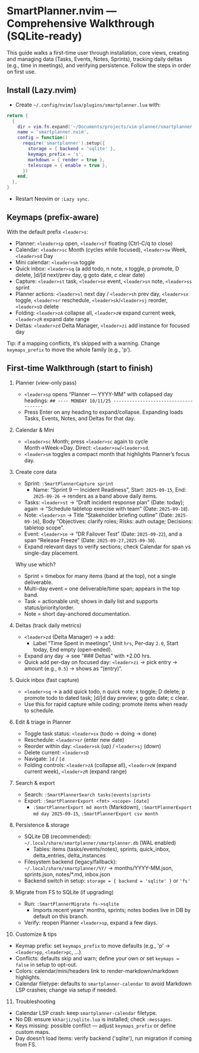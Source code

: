 # SmartPlanner.nvim — Comprehensive Walkthrough (SQLite-ready)

This guide walks a first-time user through installation, core views, creating and managing data (Tasks, Events, Notes, Sprints), tracking daily deltas (e.g., time in meetings), and verifying persistence. Follow the steps in order on first use.

## Install (Lazy.nvim)
- Create `~/.config/nvim/lua/plugins/smartplanner.lua` with:
```lua
return {
  {
    dir = vim.fn.expand('~/Documents/projects/vim-planner/smartplanner.nvim'),
    name = 'smartplanner.nvim',
    config = function()
      require('smartplanner').setup({
        storage = { backend = 'sqlite' },
        keymaps_prefix = 's',
        markdown = { render = true },
        telescope = { enable = true },
      })
    end,
  },
}
```
- Restart Neovim or `:Lazy sync`.

## Keymaps (prefix-aware)
With the default prefix `<leader>s`:
- Planner: `<leader>sp` open, `<leader>sf` floating (Ctrl-C/q to close)
- Calendar: `<leader>sc` Month (cycles while focused), `<leader>sw` Week, `<leader>sd` Day
- Mini calendar: `<leader>sm` toggle
- Quick inbox: `<leader>sq` (a add todo, n note, x toggle, p promote, D delete, ]d/[d next/prev day, g goto date, c clear date)
- Capture: `<leader>st` task, `<leader>se` event, `<leader>sn` note, `<leader>ss` sprint
- Planner actions: `<leader>sl` next day / `<leader>sh` prev day, `<leader>sx` toggle, `<leader>sr` reschedule, `<leader>sk`/`<leader>sj` reorder, `<leader>sD` delete
- Folding: `<leader>zA` collapse all, `<leader>zW` expand current week, `<leader>zR` expand date range
- Deltas: `<leader>zd` Delta Manager, `<leader>zi` add instance for focused day

Tip: if a mapping conflicts, it’s skipped with a warning. Change `keymaps_prefix` to move the whole family (e.g., 'p').

## First-time Walkthrough (start to finish)
1) Planner (view-only pass)
   - `<leader>sp` opens “Planner — YYYY-MM” with collapsed day headings:
     `## ---- MONDAY 10/11/25 -------------------------------------`
   - Press Enter on any heading to expand/collapse. Expanding loads Tasks, Events, Notes, and Deltas for that day.

2) Calendar & Mini
   - `<leader>sc` Month; press `<leader>sc` again to cycle Month→Week→Day. Direct: `<leader>sw`/`<leader>sd`.
   - `<leader>sm` toggles a compact month that highlights Planner’s focus day.

3) Create core data
   - Sprint: `:SmartPlannerCapture sprint`
     - Name: “Sprint 9 — Incident Readiness”, Start: `2025-09-15`, End: `2025-09-26` → renders as a band above daily items.
   - Tasks: `<leader>st` → “Draft incident response plan” (Date: today); again → “Schedule tabletop exercise with team” (Date: `2025-09-18`).
   - Note: `<leader>sn` → Title “Stakeholder briefing outline” (Date: `2025-09-16`), Body “Objectives: clarify roles; Risks: auth outage; Decisions: tabletop scope”.
   - Event: `<leader>se` → “DR Failover Test” (Date: `2025-09-22`), and a span “Release Freeze” (Date: `2025-09-27,2025-09-30`).
   - Expand relevant days to verify sections; check Calendar for span vs single-day placement.

   Why use which?
   - Sprint = timebox for many items (band at the top), not a single deliverable.
   - Multi-day event = one deliverable/time span; appears in the top band.
   - Task = actionable unit; shows in daily list and supports status/priority/order.
   - Note = short day-anchored documentation.

4) Deltas (track daily metrics)
   - `<leader>zd` (Delta Manager) → `a` add:
     - Label “Time Spent in meetings”, Unit `hrs`, Per-day `2.0`, Start today, End empty (open‑ended).
   - Expand any day → see “### Deltas” with +2.00 hrs.
   - Quick add per-day on focused day: `<leader>zi` → pick entry → amount (e.g., `0.5`) → shows as “(entry)”.

5) Quick inbox (fast capture)
   - `<leader>sq` → a add quick todo, n quick note; x toggle; D delete; p promote todo to dated task; ]d/[d day preview; g goto date; c clear.
   - Use this for rapid capture while coding; promote items when ready to schedule.

6) Edit & triage in Planner
   - Toggle task status: `<leader>sx` (todo → doing → done)
   - Reschedule: `<leader>sr` (enter new date)
   - Reorder within day: `<leader>sk` (up) / `<leader>sj` (down)
   - Delete current: `<leader>sD`
   - Navigate: `]d` / `[d`
   - Folding controls: `<leader>zA` (collapse all), `<leader>zW` (expand current week), `<leader>zR` (expand range)

7) Search & export
   - Search: `:SmartPlannerSearch tasks|events|sprints`
   - Export: `:SmartPlannerExport <fmt> <scope> [date]`
     - `:SmartPlannerExport md month` (Markdown), `:SmartPlannerExport md day 2025-09-15`, `:SmartPlannerExport csv month`

8) Persistence & storage
   - SQLite DB (recommended): `~/.local/share/smartplanner/smartplanner.db` (WAL enabled)
     - Tables: items (tasks/events/notes), sprints, quick_inbox, delta_entries, delta_instances
   - Filesystem backend (legacy/fallback): `~/.local/share/smartplanner/%Y/` → months/YYYY-MM.json, sprints.json, notes/*.md, inbox.json
   - Backend switch in setup: `storage = { backend = 'sqlite' }` or `'fs'`

9) Migrate from FS to SQLite (if upgrading)
   - Run: `:SmartPlannerMigrate fs->sqlite`
     - Imports recent years’ months, sprints; notes bodies live in DB by default on this branch.
   - Verify: reopen Planner `<leader>sp`, expand a few days.

10) Customize & tips
   - Keymap prefix: set `keymaps_prefix` to move defaults (e.g., 'p' → `<leader>pp`, `<leader>pc`, …).
   - Conflicts: defaults skip and warn; define your own or set `keymaps = false` in setup to opt-out.
   - Colors: calendar/mini/headers link to render-markdown/markdown highlights.
   - Calendar filetype: defaults to `smartplanner-calendar` to avoid Markdown LSP crashes; change via setup if needed.

11) Troubleshooting
   - Calendar LSP crash: keep `smartplanner-calendar` filetype.
   - No DB: ensure `kkharji/sqlite.lua` is installed; check `:messages`.
   - Keys missing: possible conflict — adjust `keymaps_prefix` or define custom maps.
   - Day doesn’t load items: verify backend ('sqlite'), run migration if coming from FS.
